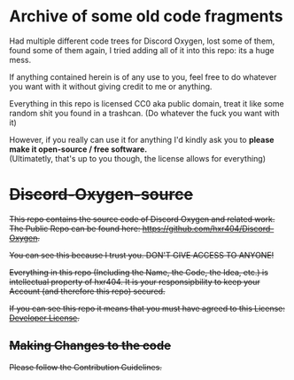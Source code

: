 # Archive of some old code fragments

Had multiple different code trees for Discord Oxygen, lost some of them, found some of them again, I tried adding all of it into this repo: its a huge mess.

If anything contained herein is of any use to you, feel free to do whatever you want with it without giving credit to me or anything.

Everything in this repo is licensed CC0 aka public domain, treat it like some random shit you found in a trashcan. (Do whatever the fuck you want with it)

However, if you really can use it for anything I'd kindly ask you to **please make it open-source / free software.** <br />
(Ultimatetly, that's up to you though, the license allows for everything)

<del>

# Discord-Oxygen-source

This repo contains the source code of Discord Oxygen and related work.
The Public Repo can be found here: https://github.com/hxr404/Discord-Oxygen.

You can see this because I trust you. DON'T GIVE ACCESS TO ANYONE!

Everything in this repo (Including the Name, the Code, the Idea, etc.) is intellectual property of hxr404.
It is your responsipbility to keep your Account (and therefore this repo) secured.

If you can see this repo it means that you must have agreed to this License: [Developer License](LICENSE.md).

## Making Changes to the code
Please follow the Contribution Guidelines.

</del>
